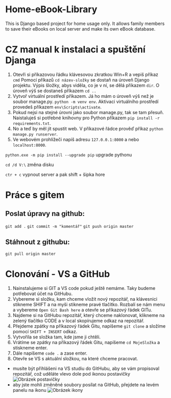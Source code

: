 # Home-eBook-Library
This is Django based project for home usage only. It allows family members to save their eBooks on local server and make its own eBook database.

# CZ manual k instalaci a spuštění Djanga
1. Otevři si příkazovou řádku klávesovou zkratkou Win+R a vepiš příkaz
```cmd```
Pomocí příkazů 
```cd název-složky``` se dostaň na úroveň Django projektu.
Výpis šložky, abys viděla, co je v ní, se dělá příkazem
```dir```. O úroveň výš se dostaneš příkazem ```cd ..```
3. Vytvoř virtuální prostředí příkazem. Já ho mám o úroveň výš než je soubor manage.py.
```python -m venv env```. Aktivaci virtuálního prostředí provedeš příkazem ```env\Scripts\activate```.
4. Pokud nejsi na stejné úrovni jako soubor manage.py, tak se tam přesuň. Naistaluješ si potřebné knihovny pro Python příkazem ```pip install -r requirements.txt```.
5. No a teď by měl jít spustit web. V příkazové řádce prověď příkaz ```python manage.py runserver```.
6. Ve webovém prohlížeči napiš adresu ```127.0.0.1:8000``` a nebo ```localhost:8000```.


```python.exe -m pip install --upgrade pip``` upgrade pythonu

```cd /d V:\``` změna disku

```ctr + c```  vypnout server a pak shift + šipka hore

# Práce s gitem
## Poslat úpravy na github:
```git add .```
```git commit -m "komentář"```
```git push origin master```

## Stáhnout z githubu:
```git pull origin master```



# Clonování - VS a GitHub

1. Nainstalujeme si GIT a VS code pokud ještě nemáme. Taky budeme potřebovat účet na GitHubu.
2. Vybereme si složku, kam chceme vložit nový repozitář, na klávesnici stikneme SHIFT a na myši stikneme pravé tlačítko. Rozbalí se nám menu a vybereme ```Open Git Bash here``` a otevře se příkazový řádek GITu.
3. Najdeme si na GitHubu repozitář, který chceme naklonovat, klikneme na zelený tlačítko CODE a v local skopírujeme odkaz na repozitář.
4. Přejdeme zpátky na příkazový řádek Gitu, napíšeme ```git clone``` a složíme pomocí ```SHIFT + INSERT``` odkaz.
5. Vytvořila se složka tam, kde jsme ji chtěli. 
6. Vrátíme se zpátky na příkazový řádek Gitu, napíšeme ```cd MojeSložka``` a stiskneme enter.
7. Dále napíšeme ```code .``` a zase enter.
8. Otevře se VS s aktuální složkou, na které chceme pracovat.

- musíte být přihlášeni na VS studiu do GitHubu, aby se vám propisoval repozitář, což uděláte vlevo dole pod ikonou postavičky ![Obrázek postavičky](https://drive.google.com/file/d/1IdTwjk5MzQfX0aPywY_XbZF8pHKVs0jW/view)
- aby jste mohli změněné soubory posílat na GitHub, přejdete na levém panelu na ikonu 
![Obrázek ikony](https://drive.google.com/file/d/1sLOUK5PURbz-STuQfZEXDPaUPcKO-0SL/view?usp=drive_link)
